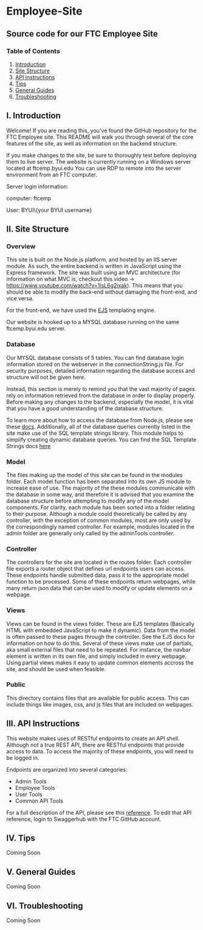# Employee-Site
## Source code for our FTC Employee Site


### **Table of Contents**

1. [Introduction](#intro)
2. [Site Structure](#siteStruct)
3. [API instructions](#api)
4. [Tips](#tips)
5. [General Guides](#general)
6. [Troubleshooting](#troubleshooting)




##  <a name="intro"></a>I. Introduction
Welcome! If you are reading this, you've found the GitHub repository for the FTC Employee
site. This README will walk you through several of the core features
of the site, as well as information on the backend structure. 

If you make changes to the site, be sure to thoroughly test before deploying them to live server.
The website is currently running on a Windows server located at ftcemp.byui.edu
You can use RDP to remote into the server environment from an FTC computer. 

Server login information: 

computer: ftcemp

User: BYUI\\{your BYUI username}

## <a name="siteStruct"></a>II. Site Structure  
### Overview
This site is built on the Node.js platform, and hosted by an IIS server module. 
As such, the entire backend is written in JavaScript using the Express framework. The site was built using 
an MVC architecture (for information on what MVC is, checkout this video -> https://www.youtube.com/watch?v=1IsL6g2ixak). 
This means that you should be able to modify the back-end without damaging the front-end, and vice versa.


For the front-end, we have used the [EJS](http://ejs.co/) templating engine.

Our website is hooked up to a MYSQL database running on the same ftcemp.byui.edu server.

### Database
Our MYSQL database consists of 5 tables. You can find database login information stored
on the webserver in the connectionString.js file. For security purposes, detailed
information regarding the database access and structure will not be given here.

Instead, this section is merely to remind you that the vast majority of pages rely on
information retrieved from the database in order to display properly. Before making any 
changes to the backend, especially the model, it is vital that you have a good understanding
of the database structure.

To learn more about how to access the database from Node.js, please see these [docs](https://www.npmjs.com/package/mysql). 
Additionally, all of the database queries currently listed in the site make use of the SQL template strings library.
This module helps to simplify creating dynamic database queries. You can find the SQL Template Strings docs [here](https://www.npmjs.com/package/sql-template-strings)

### Model
The files making up the model of this site can be found in the modules folder. 
Each model function has been separated into its own JS module to increase ease of use. 
The majority of the these modules communicate with the database in some way, and therefore 
it is advised that you examine the database structure before attempting to modify any of the model
components. For clarity, each module has been sorted into a folder relating to their
purpose. Although a module could theoretically be called by any controller, with the exception
of common modules, most are only used by the correspondingly named controller. For example, modules
located in the admin folder are generally only called by the adminTools controller. 

### Controller
The controllers for the site are located in the routes folder. Each controller file exports
a router object that defines url endpoints users can access. These endpoints handle submitted data, 
pass it to the appropriate model function to be processed. Some of these endpoints
return webpages, while many return json data that can be used to modify or update
elements on a webpage. 

### Views
Views can be found in the views folder. These are EJS templates (Basically HTML with embedded JavaScript to make it dynamic). 
Data from the model is often passed to these pages through the controller. See the EJS docs for information on how
to do this. Several of these views make use of partials, aka small external files that need to be repeated. For instance, 
the navbar element is written in its own file, and simply included in every webpage. Using partial views makes it easy
to update common elements accross the site, and should be used when feasible. 

### Public
This directory contains files that are available for public access. This can include things like images, css, and js files
that are included on webpages. 

## <a name="api"></a>III. API Instructions 
This website makes uses of RESTful endpoints to create an API shell. Although not a true REST API, there are RESTful
endpoints that provide access to data. To access the majority of these endpoints, you will need to be logged in. 

Endpoints are organized into several categories: 
* Admin Tools
* Employee Tools
* User Tools
* Common API Tools

For a full description of the API, please see this [reference](https://swaggerhub.com/apis/ftcemployees/FTCemp/1.0.0). 
To edit that API reference, login to Swaggerhub with the FTC GitHub account. 

## <a name="tips"></a> IV. Tips  

Coming Soon

## <a name="general"></a> V. General Guides  

Coming Soon

## <a name="troubleshooting"></a> VI. Troubleshooting 

Coming Soon